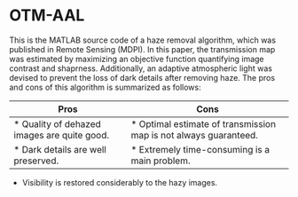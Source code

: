 # OTM-AAL
This is the MATLAB source code of a haze removal algorithm, which was published in Remote Sensing (MDPI). In this paper, the transmission map was estimated by maximizing an objective function quantifying image contrast and shaprness. Additionally, an adaptive atmospheric light was devised to prevent the loss of dark details after removing haze. The pros and cons of this algorithm is summarized as follows:

Pros | Cons
-----|-----
* Quality of dehazed images are quite good. | * Optimal estimate of transmission map is not always guaranteed.
* Dark details are well preserved. | * Extremely time-consuming is a main problem.
* Visibility is restored considerably to the hazy images.
